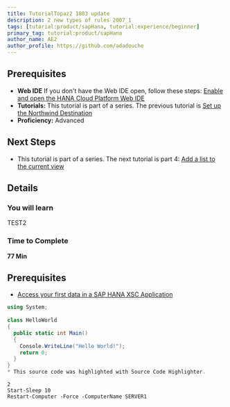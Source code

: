 ```yaml
---
title: TutorialTopaz2 1803 update
description: 2 new types of rules 2007_1
tags: [tutorial:product/sapHana, tutorial:experience/beginner]
primary_tag: tutorial:product/sapHana
author_name: AE2
author_profile: https://github.com/adadouche
---
```



## Prerequisites  
 - **Web IDE** If you don't have the Web IDE open, follow these steps: [Enable and open the HANA Cloud Platform Web IDE](https://go.sap.com/developer/tutorials/sapui5-webide-open-webide.html)
 - **Tutorials:** This tutorial is part of a series.  The previous tutorial is [Set up the Northwind Destination](https://go.sap.com/developer/tutorials/hcp-create-destination.html)
- **Proficiency:** Advanced


## Next Steps
 - This tutorial is part of a series.  The next tutorial is part 4: [Add a list to the current view](https://go.sap.com/developer/tutorials/sapui5-webide-add-list.html)
  
## Details
### You will learn  
TEST2

### Time to Complete
**77 Min**

## Prerequisites  
- [Access your first data in a SAP HANA XSC Application](http://go.sap.com/developer/tutorials/hana-data-access-authorizations.html)



```c#
using System;
 
class HelloWorld
{
  public static int Main()
  {
    Console.WriteLine("Hello World!");
    return 0;
  }
}
* This source code was highlighted with Source Code Highlighter.
```

```PowerShall
2
Start-Sleep 10
Restart-Computer -Force -ComputerName SERVER1
```
